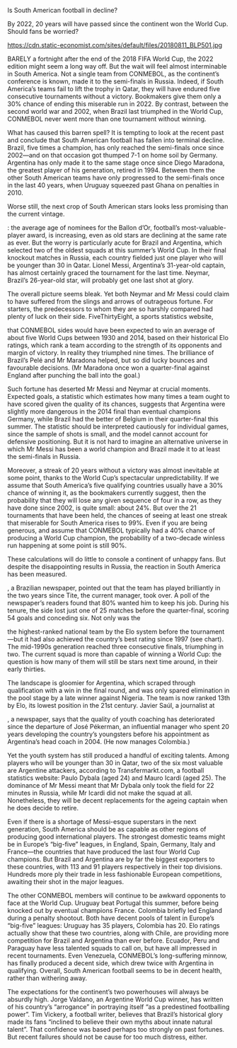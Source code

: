 Is South American football in decline?

By 2022, 20 years will have passed since the continent won the World Cup. Should fans be worried?

https://cdn.static-economist.com/sites/default/files/20180811_BLP501.jpg

BARELY a fortnight after the end of the 2018 FIFA World Cup, the 2022 edition might seem a long way off. But the wait will feel almost interminable in South America. Not a single team from CONMEBOL, as the continent’s conference is known, made it to the semi-finals in Russia. Indeed, if South America’s teams fail to lift the trophy in Qatar, they will have endured five consecutive tournaments without a victory. Bookmakers give them only a 30% chance of ending this miserable run in 2022. By contrast, between the second world war and 2002, when Brazil last triumphed in the World Cup, CONMEBOL never went more than one tournament without winning.

What has caused this barren spell? It is tempting to look at the recent past and conclude that South American football has fallen into terminal decline. Brazil, five times a champion, has only reached the semi-finals once since 2002—and on that occasion got thumped 7-1 on home soil by Germany. Argentina has only made it to the same stage once since Diego Maradona, the greatest player of his generation, retired in 1994. Between them the other South American teams have only progressed to the semi-finals once in the last 40 years, when Uruguay squeezed past Ghana on penalties in 2010.

Worse still, the next crop of South American stars looks less promising than the current vintage. 

: the average age of nominees for the Ballon d’Or, football’s most-valuable-player award, is increasing, even as old stars are declining at the same rate as ever. But the worry is particularly acute for Brazil and Argentina, which selected two of the oldest squads at this summer’s World Cup. In their final knockout matches in Russia, each country fielded just one player who will be younger than 30 in Qatar. Lionel Messi, Argentina’s 31-year-old captain, has almost certainly graced the tournament for the last time. Neymar, Brazil’s 26-year-old star, will probably get one last shot at glory.

The overall picture seems bleak. Yet both Neymar and Mr Messi could claim to have suffered from the slings and arrows of outrageous fortune. For starters, the predecessors to whom they are so harshly compared had plenty of luck on their side. FiveThirtyEight, a sports statistics website, 

 that CONMEBOL sides would have been expected to win an average of about five World Cups between 1930 and 2014, based on their historical Elo ratings, which rank a team according to the strength of its opponents and margin of victory. In reality they triumphed nine times. The brilliance of Brazil’s Pelé and Mr Maradona helped, but so did lucky bounces and favourable decisions. (Mr Maradona once won a quarter-final against England after punching the ball into the goal.)

Such fortune has deserted Mr Messi and Neymar at crucial moments. Expected goals, a statistic which estimates how many times a team ought to have scored given the quality of its chances, suggests that Argentina were slightly more dangerous in the 2014 final than eventual champions Germany, while Brazil had the better of Belgium in their quarter-final this summer. The statistic should be interpreted cautiously for individual games, since the sample of shots is small, and the model cannot account for defensive positioning. But it is not hard to imagine an alternative universe in which Mr Messi has been a world champion and Brazil made it to at least the semi-finals in Russia.

Moreover, a streak of 20 years without a victory was almost inevitable at some point, thanks to the World Cup’s spectacular unpredictability. If we assume that South America’s five qualifying countries usually have a 30% chance of winning it, as the bookmakers currently suggest, then the probability that they will lose any given sequence of four in a row, as they have done since 2002, is quite small: about 24%. But over the 21 tournaments that have been held, the chances of seeing at least one streak that miserable for South America rises to 99%. Even if you are being generous, and assume that CONMEBOL typically had a 40% chance of producing a World Cup champion, the probability of a two-decade winless run happening at some point is still 90%.

These calculations will do little to console a continent of unhappy fans. But despite the disappointing results in Russia, the reaction in South America has been measured. 

, a Brazilian newspaper, pointed out that the team has played brilliantly in the two years since Tite, the current manager, took over. A poll of the newspaper’s readers found that 80% wanted him to keep his job. During his tenure, the side lost just one of 25 matches before the quarter-final, scoring 54 goals and conceding six. Not only was the 

 the highest-ranked national team by the Elo system before the tournament—but it had also achieved the country’s best rating since 1997 (see chart). The mid-1990s generation reached three consecutive finals, triumphing in two. The current squad is more than capable of winning a World Cup: the question is how many of them will still be stars next time around, in their early thirties.

The landscape is gloomier for Argentina, which scraped through qualification with a win in the final round, and was only spared elimination in the pool stage by a late winner against Nigeria. The team is now ranked 13th by Elo, its lowest position in the 21st century. Javier Saúl, a journalist at 

, a newspaper, says that the quality of youth coaching has deteriorated since the departure of José Pékerman, an influential manager who spent 20 years developing the country’s youngsters before his appointment as Argentina’s head coach in 2004. (He now manages Colombia.)

Yet the youth system has still produced a handful of exciting talents. Among players who will be younger than 30 in Qatar, two of the six most valuable are Argentine attackers, according to Transfermarkt.com, a football statistics website: Paulo Dybala (aged 24) and Mauro Icardi (aged 25). The dominance of Mr Messi meant that Mr Dybala only took the field for 22 minutes in Russia, while Mr Icardi did not make the squad at all. Nonetheless, they will be decent replacements for the ageing captain when he does decide to retire. 

Even if there is a shortage of Messi-esque superstars in the next generation, South America should be as capable as other regions of producing good international players. The strongest domestic teams might be in Europe’s “big-five” leagues, in England, Spain, Germany, Italy and France—the countries that have produced the last four World Cup champions. But Brazil and Argentina are by far the biggest exporters to these countries, with 113 and 91 players respectively in their top divisions. Hundreds more ply their trade in less fashionable European competitions, awaiting their shot in the major leagues. 

The other CONMEBOL members will continue to be awkward opponents to face at the World Cup. Uruguay beat Portugal this summer, before being knocked out by eventual champions France. Colombia briefly led England during a penalty shootout. Both have decent pools of talent in Europe’s “big-five” leagues: Uruguay has 35 players, Colombia has 20. Elo ratings actually show that these two countries, along with Chile, are providing more competition for Brazil and Argentina than ever before. Ecuador, Peru and Paraguay have less talented squads to call on, but have all impressed in recent tournaments. Even Venezuela, CONMEBOL’s long-suffering minnow, has finally produced a decent side, which drew twice with Argentina in qualifying. Overall, South American football seems to be in decent health, rather than withering away.

The expectations for the continent’s two powerhouses will always be absurdly high. Jorge Valdano, an Argentine World Cup winner, has written of his country’s “arrogance” in portraying itself “as a predestined footballing power”. Tim Vickery, a football writer, believes that Brazil’s historical glory made its fans “inclined to believe their own myths about innate natural talent”. That confidence was based perhaps too strongly on past fortunes. But recent failures should not be cause for too much distress, either. 